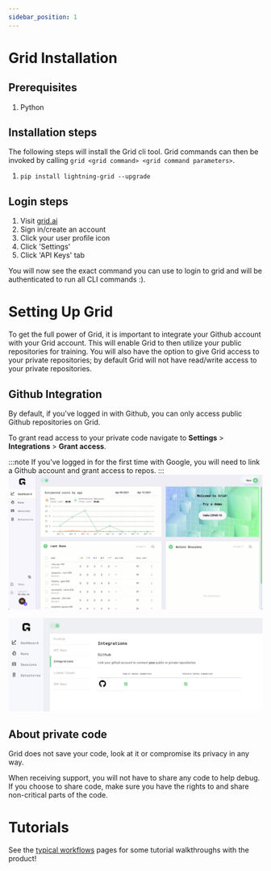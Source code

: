 ```yaml
---
sidebar_position: 1
---
```


# Grid Installation

## Prerequisites

1. Python

## Installation steps

The following steps will install the Grid cli tool. Grid commands can then be invoked by calling `grid <grid command> <grid command parameters>`.

1. `pip install lightning-grid --upgrade`

## Login steps

1. Visit [grid.ai](https://grid.ai)
2. Sign in/create an account
3. Click your user profile icon
4. Click 'Settings'
5. Click 'API Keys' tab

You will now see the exact command you can use to login to grid and will be authenticated to run all CLI commands :).

# Setting Up Grid

To get the full power of Grid, it is important to integrate your Github account with your Grid account. This will enable Grid to then utilize your public repositories for training. You will also have the option to give Grid access to your private repositories; by default Grid will not have read/write access to your private repositories.

## Github Integration

By default, if you've logged in with Github, you can only access public Github repositories on Grid.&#x20;

To grant read access to your private code navigate to **Settings** > **Integrations** > **Grant access**.

:::note
If you've logged in for the first time with Google, you will need to link a Github account and grant access to repos.
:::
![](/images/platform/grant_github_access.gif)

![Make sure the Integrations tab in settings shows private repos are connected](/images/runs/ui-integrations.png)

## About private code

Grid does not save your code, look at it or compromise its privacy in any way.

When receiving support, you will not have to share any code to help debug. If you choose to share code, make sure you have the rights to and share non-critical parts of the code.

# Tutorials

See the [typical workflows](./typical-workflow-web-user.md) pages for some tutorial walkthroughs with the product!
